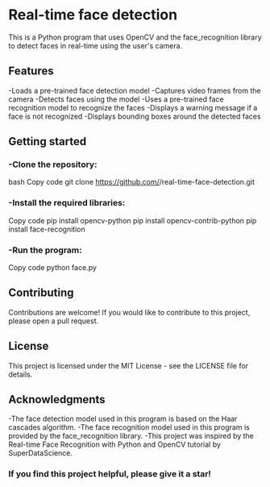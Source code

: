# Real-time face detection
This is a Python program that uses OpenCV and the face_recognition library to detect faces in real-time using the user's camera.

## Features
-Loads a pre-trained face detection model
-Captures video frames from the camera
-Detects faces using the model
-Uses a pre-trained face recognition model to recognize the faces
-Displays a warning message if a face is not recognized
-Displays bounding boxes around the detected faces

## Getting started
### -Clone the repository:
bash
Copy code
git clone https://github.com/<username>/real-time-face-detection.git

### -Install the required libraries:
Copy code
pip install opencv-python
pip install opencv-contrib-python
pip install face-recognition

### -Run the program:
Copy code
python face.py



## Contributing
Contributions are welcome! If you would like to contribute to this project, please open a pull request.

## License
This project is licensed under the MIT License - see the LICENSE file for details.

## Acknowledgments
-The face detection model used in this program is based on the Haar cascades algorithm.
-The face recognition model used in this program is provided by the face_recognition library.
-This project was inspired by the Real-time Face Recognition with Python and OpenCV tutorial by SuperDataScience.


### If you find this project helpful, please give it a star!
